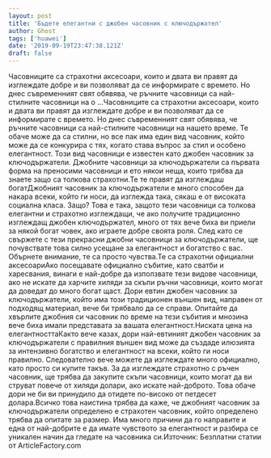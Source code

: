 ```yaml
---
layout: post
title: 'Бъдете елегантни с джобен часовник с ключодържател'
author: Ghost
tags: ['huawei']
date: '2019-09-19T23:47:38.121Z'
draft: false
---
```


Часовниците са страхотни аксесоари, които и двата ви правят да изглеждате добре и ви позволяват да се информирате с времето. Но днес съвременният свят обявява, че ръчните часовници са най-стилните часовници на о ...Часовниците са страхотни аксесоари, които и двата ви правят да изглеждате добре и ви позволяват да се информирате с времето. Но днес съвременният свят обявява, че ръчните часовници са най-стилните часовници на нашето време. Те обаче може да са стилни, но все пак има един вид часовник, който може да се конкурира с тях, когато става въпрос за стил и особено елегантност. Този вид часовници е известен като джобен часовник за ключодържатели. Джобните часовници за ключодържатели са първата форма на преносими часовници и ето някои неща, които трябва да знаете защо са толкова страхотни.Те те правят да изглеждаш богатДжобният часовник за ключодържатели е много способен да накара всеки, който ги носи, да изглежда така, сякаш е от високата социална класа. Защо? Това е така, защото тези часовници са толкова елегантни и страхотно изглеждащи, че ако получите традиционно изглеждащ джобен ключодържател, много от тях вече биха ви приели за някой богат човек, ако играете добре своята роля. След като се свържете с тези прекрасни джобни часовници за ключодържатели, ще почувствате това силно усещане за елегантност и богатство с вас. Обърнете внимание, те са просто чувства.Те са страхотни официални аксесоариАко посещавате официално събитие, като сватби и харесвания, винаги е най-добре да използвате тези видове часовници, ако не искате да харчите хиляди за скъпи ръчни часовници, които могат да доведат до много богат щаст. Дори евтин джобен часовник за ключодържатели, който има този традиционен външен вид, направен от подходящ материал, вече би трябвало да се справи. Опитайте да хвърлите джобния си часовник по време на тези събития и мнозина вече биха имали представата за вашата елегантност.Ниската цена на елегантносттаКакто вече казах, дори най-евтиният джобен часовник за ключодържатели с правилния външен вид може да създаде илюзията за интензивно богатство и елегантност на всеки, който ги носи правилно. Следователно вече можете да изглеждате много официално, като просто си купите такъв. За да изглеждате страхотно с ръчен часовник, ще трябва да закупите скъпи часовници, които могат да ви струват повече от хиляди долари, ако искате най-доброто. Това обаче дори не би ви принудило да отидете по-високо от петдесет долара.Всичко това наистина трябва да каже, че джобният часовник за ключодържатели определено е страхотен часовник, който определено трябва да опитате за размер. Има много причини да го направите и една от най-добрите е да имате чувството за елегантност и разбира се уникален начин да гледате на часовника си.Източник: Безплатни статии от ArticleFactory.com
